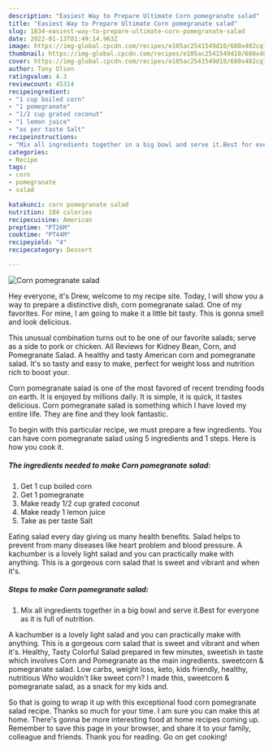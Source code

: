 ```yaml
---
description: "Easiest Way to Prepare Ultimate Corn pomegranate salad"
title: "Easiest Way to Prepare Ultimate Corn pomegranate salad"
slug: 1834-easiest-way-to-prepare-ultimate-corn-pomegranate-salad
date: 2022-01-13T01:49:14.963Z
image: https://img-global.cpcdn.com/recipes/e105ac2541549d10/680x482cq70/corn-pomegranate-salad-recipe-main-photo.jpg
thumbnail: https://img-global.cpcdn.com/recipes/e105ac2541549d10/680x482cq70/corn-pomegranate-salad-recipe-main-photo.jpg
cover: https://img-global.cpcdn.com/recipes/e105ac2541549d10/680x482cq70/corn-pomegranate-salad-recipe-main-photo.jpg
author: Tony Olson
ratingvalue: 4.3
reviewcount: 45314
recipeingredient:
- "1 cup boiled corn"
- "1 pomegranate"
- "1/2 cup grated coconut"
- "1 lemon juice"
- "as per taste Salt"
recipeinstructions:
- "Mix all ingredients together in a big bowl and serve it.Best for everyone as it is full of nutrition."
categories:
- Recipe
tags:
- corn
- pomegranate
- salad

katakunci: corn pomegranate salad 
nutrition: 184 calories
recipecuisine: American
preptime: "PT26M"
cooktime: "PT44M"
recipeyield: "4"
recipecategory: Dessert

---
```



![Corn pomegranate salad](https://img-global.cpcdn.com/recipes/e105ac2541549d10/680x482cq70/corn-pomegranate-salad-recipe-main-photo.jpg)

Hey everyone, it's Drew, welcome to my recipe site. Today, I will show you a way to prepare a distinctive dish, corn pomegranate salad. One of my favorites. For mine, I am going to make it a little bit tasty. This is gonna smell and look delicious.

This unusual combination turns out to be one of our favorite salads; serve as a side to pork or chicken. All Reviews for Kidney Bean, Corn, and Pomegranate Salad. A healthy and tasty American corn and pomegranate salad. It's so tasty and easy to make, perfect for weight loss and nutrition rich to boost your.

Corn pomegranate salad is one of the most favored of recent trending foods on earth. It is enjoyed by millions daily. It is simple, it is quick, it tastes delicious. Corn pomegranate salad is something which I have loved my entire life. They are fine and they look fantastic.


To begin with this particular recipe, we must prepare a few ingredients. You can have corn pomegranate salad using 5 ingredients and 1 steps. Here is how you cook it.

<!--inarticleads1-->

##### The ingredients needed to make Corn pomegranate salad:

1. Get 1 cup boiled corn
1. Get 1 pomegranate
1. Make ready 1/2 cup grated coconut
1. Make ready 1 lemon juice
1. Take as per taste Salt


Eating salad every day giving us many health benefits. Salad helps to prevent from many diseases like heart problem and blood pressure. A kachumber is a lovely light salad and you can practically make with anything. This is a gorgeous corn salad that is sweet and vibrant and when it's. 

<!--inarticleads2-->

##### Steps to make Corn pomegranate salad:

1. Mix all ingredients together in a big bowl and serve it.Best for everyone as it is full of nutrition.


A kachumber is a lovely light salad and you can practically make with anything. This is a gorgeous corn salad that is sweet and vibrant and when it's. Healthy, Tasty Colorful Salad prepared in few minutes, sweetish in taste which involves Corn and Pomegranate as the main ingredients. sweetcorn & pomegranate salad. Low carbs, weight loss, keto, kids friendly, healthy, nutritious Who wouldn't like sweet corn? I made this, sweetcorn & pomegranate salad, as a snack for my kids and. 

So that is going to wrap it up with this exceptional food corn pomegranate salad recipe. Thanks so much for your time. I am sure you can make this at home. There's gonna be more interesting food at home recipes coming up. Remember to save this page in your browser, and share it to your family, colleague and friends. Thank you for reading. Go on get cooking!
